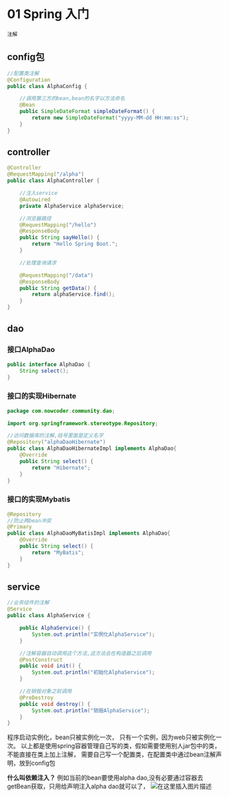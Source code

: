 # 01 Spring 入门
`注解`
## config包
```java
//配置类注解
@Configuration
public class AlphaConfig {

    //调用第三方的bean,bean的名字以方法命名
    @Bean
    public SimpleDateFormat simpleDateFormat() {
        return new SimpleDateFormat("yyyy-MM-dd HH:mm:ss");
    }
}
```
## controller 
```java
@Controller
@RequestMapping("/alpha")
public class AlphaController {

    //注入service
    @Autowired
    private AlphaService alphaService;

    //浏览器路径
    @RequestMapping("/hello")
    @ResponseBody
    public String sayHello() {
        return "Hello Spring Boot.";
    }

    //处理查询请求

    @RequestMapping("/data")
    @ResponseBody
    public String getData() {
        return alphaService.find();
    }
}
```
## dao
### 接口AlphaDao
```java
public interface AlphaDao {
    String select();
}
```
### 接口的实现Hibernate 
```java
package com.nowcoder.community.dao;

import org.springframework.stereotype.Repository;

//访问数据库的注解,括号里面是定义名字
@Repository("alphaDaoHibernate")
public class AlphaDaoHibernateImpl implements AlphaDao{
    @Override
    public String select() {
        return "Hibernate";
    }
}
```

### 接口的实现Mybatis 
```java
@Repository
//防止两bean冲突
@Primary
public class AlphaDaoMyBatisImpl implements AlphaDao{
    @Override
    public String select() {
        return "MyBatis";
    }
}
```




## service 
```java
//业务组件的注解
@Service
public class AlphaService {

    public AlphaService() {
        System.out.println("实例化AlphaService");
    }

    //注解容器自动调用这个方法,这方法会在构造器之后调用
    @PostConstruct
    public void init() {
        System.out.println("初始化AlphaService");
    }

    //在销毁对象之前调用
    @PreDestroy
    public void destroy() {
        System.out.println("销毁AlphaService");
    }
}
```
程序启动实例化，bean只被实例化一次， 只有一个实例，因为web只被实例化一次。 
以上都是使用spring容器管理自己写的类，假如需要使用别人jar包中的类，不能直接在类上加上注解， 需要自己写一个配置类，在配置类中通过bean注解声明，放到config包

**什么叫依赖注入？** 
例如当前的bean要使用alpha dao,没有必要通过容器去getBean获取，只用给声明注入alpha dao就可以了，
![在这里插入图片描述](https://gitee.com/RichardCheng_5ecf/cloudimage/raw/master/img/20210521010223886.png)

